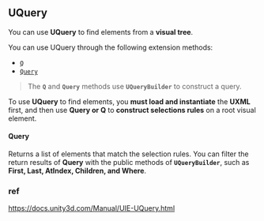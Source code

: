 ## UQuery
You can use **UQuery** to find elements from a **visual tree**.

You can use UQuery through the following extension methods:

-   [`Q`](https://docs.unity3d.com/Manual/UIE-UQuery.html../ScriptReference/UIElements.UQueryExtensions.Q.html)
-   [`Query`](https://docs.unity3d.com/Manual/UIE-UQuery.html../ScriptReference/UIElements.UQueryExtensions.Query.html)


> The **`Q`** and **`Query`** methods use **`UQueryBuilder`** to construct a query. 

To use **UQuery** to find elements, you **must load and instantiate** the **UXML** first, and then use **Query or Q** to **construct selections rules** on a root visual element.


#### Query 
Returns a list of elements that match the selection rules. You can filter the return results of **Query** with the public methods of **`UQueryBuilder`**, such as **First, Last, AtIndex, Children, and Where**.





### ref 
https://docs.unity3d.com/Manual/UIE-UQuery.html


